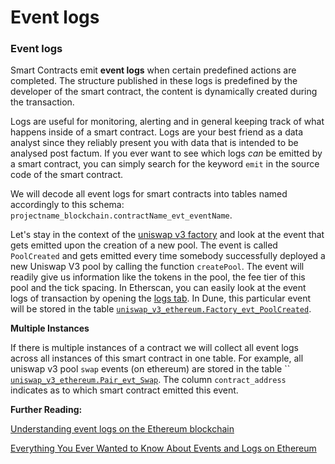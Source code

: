 # Event logs

### Event logs

Smart Contracts emit **event logs** when certain predefined actions are completed. The structure published in these logs is predefined by the developer of the smart contract, the content is dynamically created during the transaction.

Logs are useful for monitoring, alerting and in general keeping track of what happens inside of a smart contract. Logs are your best friend as a data analyst since they reliably present you with data that is intended to be analysed post factum. If you ever want to see which logs _can_ be emitted by a smart contract, you can simply search for the keyword `emit` in the source code of the smart contract.

We will decode all event logs for smart contracts into tables named accordingly to this schema: `projectname_blockchain.contractName_evt_eventName`.

Let's stay in the context of the [uniswap v3 factory](https://etherscan.io/address/0x1f98431c8ad98523631ae4a59f267346ea31f984#code) and look at the event that gets emitted upon the creation of a new pool. The event is called `PoolCreated` and gets emitted every time somebody successfully deployed a new Uniswap V3 pool by calling the function `createPool`. The event will readily give us information like the tokens in the pool, the fee tier of this pool and the tick spacing. In Etherscan, you can easily look at the event logs of transaction by opening the [logs tab](https://etherscan.io/tx/0xdeb368592f3de0f2840754bce61d2c3f29cdb3407c63c699052e68a854c71eaa#eventlog). In Dune, this particular event will be stored in the table [`uniswap_v3_ethereum.Factory_evt_PoolCreated`](https://dune.com/queries/757381).

**Multiple Instances**

If there is multiple instances of a contract we will collect all event logs across all instances of this smart contract in one table. For example, all uniswap v3 pool `swap` events (on ethereum) are stored in the table \`\` [`uniswap_v3_ethereum.Pair_evt_Swap`](https://dune.com/queries/742037). The column `contract_address` indicates as to which smart contract emitted this event.

**Further Reading:**

[Understanding event logs on the Ethereum blockchain](https://medium.com/mycrypto/understanding-event-logs-on-the-ethereum-blockchain-f4ae7ba50378)

[Everything You Ever Wanted to Know About Events and Logs on Ethereum](https://medium.com/linum-labs/everything-you-ever-wanted-to-know-about-events-and-logs-on-ethereum-fec84ea7d0a5)
